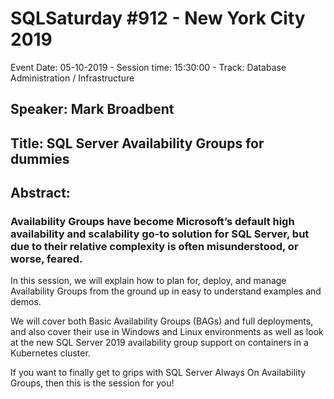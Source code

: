 # SQLSaturday #912 - New York City 2019
Event Date: 05-10-2019 - Session time: 15:30:00 - Track: Database Administration / Infrastructure
## Speaker: Mark Broadbent
## Title: SQL Server Availability Groups for dummies
## Abstract:
### Availability Groups have become Microsoft’s default high availability and scalability go-to solution for SQL Server, but due to their relative complexity is often misunderstood, or worse, feared. 

In this session, we will explain how to plan for, deploy, and manage Availability Groups from the ground up in easy to understand examples and demos.

We will cover both Basic Availability Groups (BAGs) and full deployments, and also cover their use in Windows and Linux environments as well as look at the new SQL Server 2019 availability group support on containers in a Kubernetes cluster.

If you want to finally get to grips with SQL Server Always On Availability Groups, then this is the session for you!

